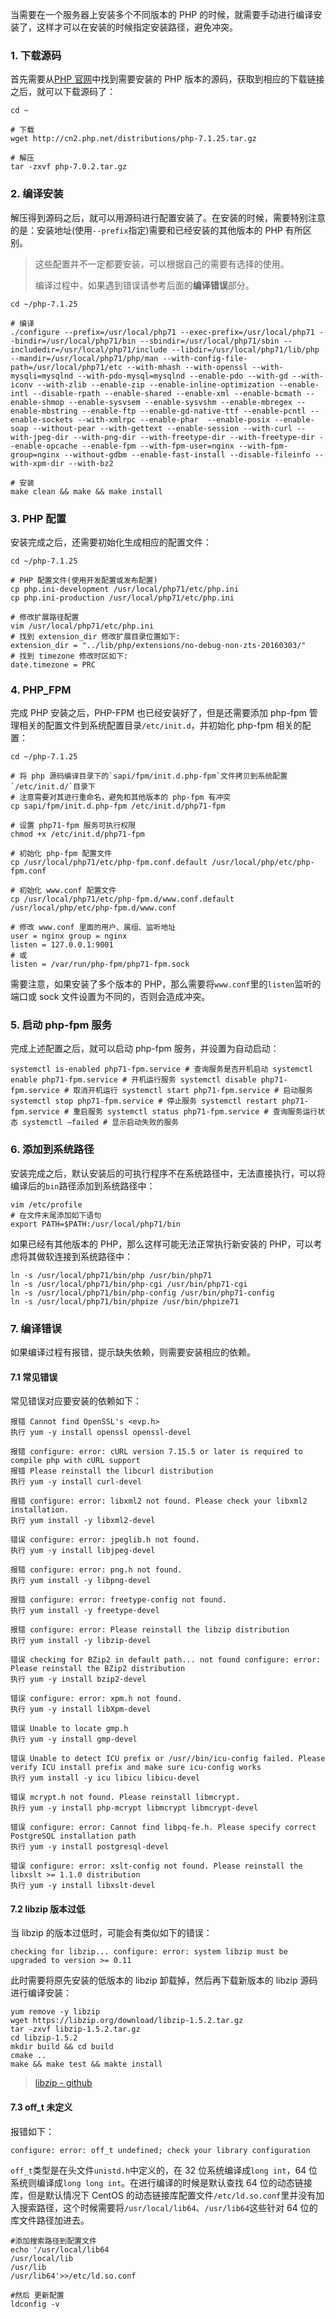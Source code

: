 当需要在一个服务器上安装多个不同版本的 PHP 的时候，就需要手动进行编译安装了，这样才可以在安装的时候指定安装路径，避免冲突。

### 1. 下载源码

首先需要从[PHP 官网](http://php.net/downloads.php)中找到需要安装的 PHP 版本的源码，获取到相应的下载链接之后，就可以下载源码了：

```shell
cd ~

# 下载
wget http://cn2.php.net/distributions/php-7.1.25.tar.gz

# 解压
tar -zxvf php-7.0.2.tar.gz
```

### 2. 编译安装

解压得到源码之后，就可以用源码进行配置安装了。在安装的时候，需要特别注意的是：安装地址(使用`--prefix`指定)需要和已经安装的其他版本的 PHP 有所区别。

> 这些配置并不一定都要安装，可以根据自己的需要有选择的使用。
> 
> 编译过程中，如果遇到错误请参考后面的**编译错误**部分。

```shell
cd ~/php-7.1.25

# 编译
./configure --prefix=/usr/local/php71 --exec-prefix=/usr/local/php71 --bindir=/usr/local/php71/bin --sbindir=/usr/local/php71/sbin --includedir=/usr/local/php71/include --libdir=/usr/local/php71/lib/php --mandir=/usr/local/php71/php/man --with-config-file-path=/usr/local/php71/etc --with-mhash --with-openssl --with-mysqli=mysqlnd --with-pdo-mysql=mysqlnd --enable-pdo --with-gd --with-iconv --with-zlib --enable-zip --enable-inline-optimization --enable-intl --disable-rpath --enable-shared --enable-xml --enable-bcmath --enable-shmop --enable-sysvsem --enable-sysvshm --enable-mbregex --enable-mbstring --enable-ftp --enable-gd-native-ttf --enable-pcntl --enable-sockets --with-xmlrpc --enable-phar  --enable-posix --enable-soap --without-pear --with-gettext --enable-session --with-curl --with-jpeg-dir --with-png-dir --with-freetype-dir --with-freetype-dir --enable-opcache --enable-fpm --with-fpm-user=nginx --with-fpm-group=nginx --without-gdbm --enable-fast-install --disable-fileinfo --with-xpm-dir --with-bz2

# 安装
make clean && make && make install
```

### 3. PHP 配置

安装完成之后，还需要初始化生成相应的配置文件：

```shell
cd ~/php-7.1.25

# PHP 配置文件(使用开发配置或发布配置)
cp php.ini-development /usr/local/php71/etc/php.ini
cp php.ini-production /usr/local/php71/etc/php.ini

# 修改扩展路径配置
vim /usr/local/php71/etc/php.ini
# 找到 extension_dir 修改扩展目录位置如下:
extension_dir = "../lib/php/extensions/no-debug-non-zts-20160303/"
# 找到 timezone 修改时区如下:
date.timezone = PRC
```

### 4. PHP_FPM

完成 PHP 安装之后，PHP-FPM 也已经安装好了，但是还需要添加 php-fpm 管理相关的配置文件到系统配置目录`/etc/init.d`，并初始化 php-fpm 相关的配置：

```shell
cd ~/php-7.1.25

# 将 php 源码编译目录下的`sapi/fpm/init.d.php-fpm`文件拷贝到系统配置`/etc/init.d/`目录下
# 注意需要对其进行重命名，避免和其他版本的 php-fpm 有冲突
cp sapi/fpm/init.d.php-fpm /etc/init.d/php71-fpm

# 设置 php71-fpm 服务可执行权限
chmod +x /etc/init.d/php71-fpm

# 初始化 php-fpm 配置文件
cp /usr/local/php71/etc/php-fpm.conf.default /usr/local/php/etc/php-fpm.conf

# 初始化 www.conf 配置文件
cp /usr/local/php71/etc/php-fpm.d/www.conf.default /usr/local/php/etc/php-fpm.d/www.conf

# 修改 www.conf 里面的用户、属组、监听地址
user = nginx group = nginx
listen = 127.0.0.1:9001
# 或
listen = /var/run/php-fpm/php71-fpm.sock
```

需要注意，如果安装了多个版本的 PHP，那么需要将`www.conf`里的`listen`监听的端口或 sock 文件设置为不同的，否则会造成冲突。

### 5. 启动 php-fpm 服务

完成上述配置之后，就可以启动 php-fpm 服务，并设置为自动启动：

```shell
systemctl is-enabled php71-fpm.service # 查询服务是否开机启动 systemctl enable php71-fpm.service # 开机运行服务 systemctl disable php71-fpm.service # 取消开机运行 systemctl start php71-fpm.service # 启动服务 systemctl stop php71-fpm.service # 停止服务 systemctl restart php71-fpm.service # 重启服务 systemctl status php71-fpm.service # 查询服务运行状态 systemctl —failed # 显示启动失败的服务
```

### 6. 添加到系统路径

安装完成之后，默认安装后的可执行程序不在系统路径中，无法直接执行，可以将编译后的`bin`路径添加到系统路径中：

```shell
vim /etc/profile
# 在文件末尾添加如下语句
export PATH=$PATH:/usr/local/php71/bin
```

如果已经有其他版本的 PHP，那么这样可能无法正常执行新安装的 PHP，可以考虑将其做软连接到系统路径中：

```shell
ln -s /usr/local/php71/bin/php /usr/bin/php71
ln -s /usr/local/php71/bin/php-cgi /usr/bin/php71-cgi
ln -s /usr/local/php71/bin/php-config /usr/bin/php71-config
ln -s /usr/local/php71/bin/phpize /usr/bin/phpize71
```

### 7. 编译错误

如果编译过程有报错，提示缺失依赖，则需要安装相应的依赖。

#### 7.1 常见错误

常见错误对应要安装的依赖如下：

```
报错 Cannot find OpenSSL's <evp.h>
执行 yum -y install openssl openssl-devel

报错 configure: error: cURL version 7.15.5 or later is required to compile php with cURL support
报错 Please reinstall the libcurl distribution
执行 yum -y install curl-devel

报错 configure: error: libxml2 not found. Please check your libxml2 installation.
执行 yum install -y libxml2-devel

错误 configure: error: jpeglib.h not found.
执行 yum -y install libjpeg-devel

报错 configure: error: png.h not found.
执行 yum install -y libpng-devel

报错 configure: error: freetype-config not found.
执行 yum install -y freetype-devel

报错 configure: error: Please reinstall the libzip distribution
执行 yum install -y libzip-devel

错误 checking for BZip2 in default path... not found configure: error: Please reinstall the BZip2 distribution
执行 yum -y install bzip2-devel

错误 configure: error: xpm.h not found.
执行 yum -y install libXpm-devel

错误 Unable to locate gmp.h
执行 yum -y install gmp-devel

错误 Unable to detect ICU prefix or /usr//bin/icu-config failed. Please verify ICU install prefix and make sure icu-config works
执行 yum install -y icu libicu libicu-devel

错误 mcrypt.h not found. Please reinstall libmcrypt.
执行 yum -y install php-mcrypt libmcrypt libmcrypt-devel

错误 configure: error: Cannot find libpq-fe.h. Please specify correct PostgreSQL installation path
执行 yum -y install postgresql-devel

错误 configure: error: xslt-config not found. Please reinstall the libxslt >= 1.1.0 distribution
执行 yum -y install libxslt-devel
```

#### 7.2 libzip 版本过低

当 libzip 的版本过低时，可能会有类似如下的错误：

```
checking for libzip... configure: error: system libzip must be upgraded to version >= 0.11
```

此时需要将原先安装的低版本的 libzip 卸载掉，然后再下载新版本的 libzip 源码进行编译安装：

```shell
yum remove -y libzip
wget https://libzip.org/download/libzip-1.5.2.tar.gz
tar -zxvf libzip-1.5.2.tar.gz
cd libzip-1.5.2
mkdir build && cd build
cmake ..
make && make test && makte install
```

> [libzip - github](https://github.com/nih-at/libzip/blob/master/INSTALL.md)

#### 7.3 off_t 未定义

报错如下：

```
configure: error: off_t undefined; check your library configuration
```

`off_t`类型是在头文件`unistd.h`中定义的，在 32 位系统编译成`long int`，64 位系统则编译成`long long int`。在进行编译的时候是默认查找 64 位的动态链接库，但是默认情况下 CentOS 的动态链接库配置文件`/etc/ld.so.conf`里并没有加入搜索路径，这个时候需要将`/usr/local/lib64`、`/usr/lib64`这些针对 64 位的库文件路径加进去。

```shell
#添加搜索路径到配置文件
echo '/usr/local/lib64
/usr/local/lib
/usr/lib
/usr/lib64'>>/etc/ld.so.conf

#然后 更新配置
ldconfig -v
```

